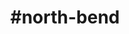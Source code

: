---
title: "#north-bend"
hashtag: "north-bend"
tags:
  - Cascades
  - Cities I have visited
  - City
  - King County
  - Washington
  - I-90
---